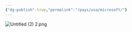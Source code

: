 ```yaml
---
{"dg-publish":true,"permalink":"/pays/usa/microsoft/"}
---
```



![Untitled (2) 2.png](/img/user/Sources/Untitled%20(2)%202.png)